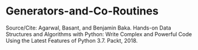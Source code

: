 # Generators-and-Co-Routines
Source/Cite:
Agarwal, Basant, and Benjamin Baka. Hands-on Data Structures and Algorithms with Python: Write Complex and Powerful Code Using the Latest Features of Python 3.7. Packt, 2018. 
